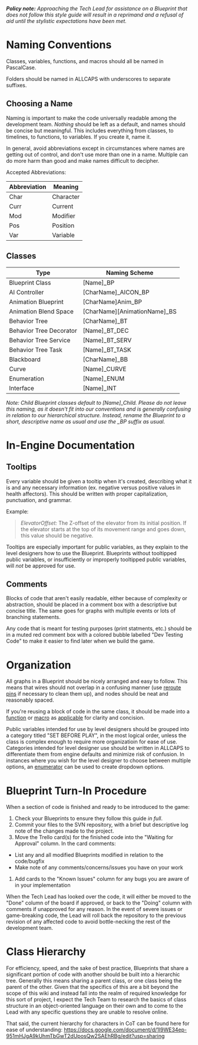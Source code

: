 ***Policy note:*** *Approaching the Tech Lead for assistance on a Blueprint that does not follow this style guide will result in a reprimand and a refusal of aid until the stylistic expectations have been met.*

# Naming Conventions

Classes, variables, functions, and macros should all be named in PascalCase.

Folders should be named in ALLCAPS with underscores to separate suffixes.

## Choosing a Name

Naming is important to make the code universally readable among the development team. *Nothing* should be left as a default, and names should be concise but meaningful. This includes everything from classes, to timelines, to functions, to variables. If you create it, name it.

In general, avoid abbreviations except in circumstances where names are getting out of control, and don't use more than one in a name. Multiple can do more harm than good and make names difficult to decipher.

Accepted Abbreviations:

| Abbreviation | Meaning |
|------|-----------|
| Char | Character |
| Curr | Current   |
| Mod  | Modifier  |
| Pos  | Position  |
| Var  | Variable  |

## Classes

| Type                    | Naming Scheme                |
|-------------------------|------------------------------|
| Blueprint Class         | [Name]_BP                    |
| AI Controller           | [CharName]_AICON_BP          |
| Animation Blueprint     | [CharName]Anim_BP            |
| Animation Blend Space   | [CharName][AnimationName]_BS |
| Behavior Tree           | [CharName]_BT                |
| Behavior Tree Decorator | [Name]_BT_DEC                |
| Behavior Tree Service   | [Name]_BT_SERV               |
| Behavior Tree Task      | [Name]_BT_TASK               |
| Blackboard              | [CharName]_BB                |
| Curve                   | [Name]_CURVE                 |
| Enumeration             | [Name]_ENUM                  |
| Interface               | [Name]_INT                   |

*Note: Child Blueprint classes default to [Name]_Child. Please do not leave this naming, as it doesn't fit into our conventions and is generally confusing in relation to our hierarchical structure. Instead, rename the Blueprint to a short, descriptive name as usual and use the _BP suffix as usual.*

# In-Engine Documentation

## Tooltips

Every variable should be given a tooltip when it's created, describing what it is and any necessary information (ex. negative versus positive values in health affectors). This should be written with proper capitalization, punctuation, and grammar.

Example:
> *ElevatorOffset:*  The Z-offset of the elevator from its initial position. If the elevator starts at the top of its movement range and goes down, this value should be negative.

Tooltips are especially important for public variables, as they explain to the level designers how to use the Blueprint. Blueprints without tooltipped public variables, or insufficiently or improperly tooltipped public variables, will *not* be approved for use.

## Comments

Blocks of code that aren't easily readable, either because of complexity or abstraction, should be placed in a comment box with a descriptive but concise title. The same goes for graphs with multiple events or lots of branching statements. 

Any code that is meant for testing purposes (print statments, etc.) should be in a muted red comment box with a colored bubble labelled "Dev Testing Code" to make it easier to find later when we build the game.

# Organization

All graphs in a Blueprint should be nicely arranged and easy to follow. This means that wires should not overlap in a confusing manner (use [reroute pins](https://docs.unrealengine.com/latest/INT/Engine/Blueprints/BP_HowTo/ConnectingNodes/#rerouteconnections) if necessary to clean them up), and nodes should be neat and reasonably spaced.

If you're reusing a block of code in the same class, it should be made into a [function](https://docs.unrealengine.com/latest/INT/Engine/Blueprints/UserGuide/Functions/) or [macro](https://docs.unrealengine.com/latest/INT/Engine/Blueprints/UserGuide/Macros/) as [applicable](https://forums.unrealengine.com/showthread.php?82023-Function-vs-Macro-What-is-better) for clarity and concision.

Public variables intended for use by level designers should be grouped into a category titled "SET BEFORE PLAY", in the most logical order, unless the class is complex enough to require more organizatioin for ease of use. Categories intended for level designer use should be written in ALLCAPS to differentiate them from engine defaults and minimize risk of confusion. In instances where you wish for the level designer to choose between multiple options, an [enumerator](https://wiki.unrealengine.com/Enums_For_Both_C%2B%2B_and_BP) can be used to create dropdown options.

# Blueprint Turn-In Procedure

When a section of code is finished and ready to be introduced to the game:

1. Check your Blueprints  to ensure they follow this guide *in full*.
1. Commit your files to the SVN repository, with a brief but descriptive log note of the changes made to the project.
1. Move the Trello card(s) for the finished code into the "Waiting for Approval" column. In the card comments:
 * List any and all modified Blueprints modified in relation to the code/bugfix
 * Make note of any comments/concerns/issues you have on your work
1. Add cards to the "Known Issues" column for any bugs you are aware of in your implementation

When the Tech Lead has looked over the code, it will either be moved to the "Done" column of the board if approved, or back to the "Doing" column with comments if unapproved for any reason. In the event of severe issues or game-breaking code, the Lead will roll back the repository to the previous revision of any affected code to avoid bottle-necking the rest of the development team.

# Class Hierarchy

For efficiency, speed, and the sake of best practice, Blueprints that share a significant portion of code with another should be built into a hierarchic tree. Generally this means sharing a parent class, or one class being the parent of the other. Given that the specifics of this are a bit beyond the scope of this wiki and instead fall into the realm of required knowledge for this sort of project, I expect the Tech Team to research the basics of class structure in an object-oriented language on their own and to come to the Lead with any specific questions they are unable to resolve online.

That said, the current hierarchy for characters in CoT can be found here for ease of understanding:
https://docs.google.com/document/d/1I9WE34ep-951mHJgA9kUhmTbGwT2dUposQw2SAEhRBg/edit?usp=sharing